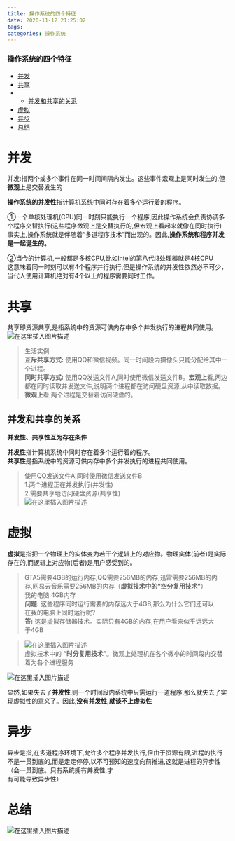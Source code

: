 ```yaml
---
title: 操作系统的四个特征
date: 2020-11-12 21:25:02
tags: 
categories: 操作系统
---
```


<!--more-->

### 操作系统的四个特征

- [并发](#_2)
- [共享](#_16)
- - [并发和共享的关系](#_26)
- [虚拟](#_36)
- [异步](#_58)
- [总结](#_63)

# 并发

并发:指两个或多个事件在同一时间间隔内发生。这些事件宏观上是同时发生的,但**微观**上是交替发生的

**操作系统的并发性**指计算机系统中同时存在着多个运行着的程序。

①一个单核处理机\(CPU\)同一时刻只能执行一个程序,因此操作系统会负责协调多个程序交替执行\(这些程序微观上是交替执行的,但宏观上看起来就像在同时执行\)  
事实上,操作系统就是伴随着“多道程序技术”而出现的。因此,**操作系统和程序并发是一起诞生的。**

②当今的计算机,一般都是多核CPU,比如lntel的第八代i3处理器就是4核CPU  
这意味着同一时刻可以有4个程序并行执行,但是操作系统的并发性依然必不可少，当代人使用计算机绝对有4个以上的程序需要同时工作。

# 共享

共享即资源共享,是指系统中的资源可供内存中多个并发执行的进程共同使用。  
![在这里插入图片描述](https://img-blog.csdnimg.cn/20201112210807712.png?x-oss-process=image/watermark,type_ZmFuZ3poZW5naGVpdGk,shadow_10,text_aHR0cHM6Ly9ibG9nLmNzZG4ubmV0L3FxXzIxMDQwNTU5,size_16,color_FFFFFF,t_70#pic_center)

> 生活实例  
> **互斥共享方式:** 使用QQ和微信视频。同一时间段内摄像头只能分配给其中一个进程。  
> **同时共享方式:** 使用QQ发送文件A,同时使用微信发送文件B。**宏观上**看,两边都在同时读取并发送文件,说明两个进程都在访问硬盘资源,从中读取数据。**微观上**看,两个进程是交替着访问硬盘的。

## 并发和共享的关系

**并发性、共享性互为存在条件**

**并发性**指计算机系统中同时存在着多个运行着的程序。  
**共享性**是指系统中的资源可供内存中多个并发执行的进程共同使用。

> 使用QQ发送文件A,同时使用微信发送文件B  
> 1.两个进程正在并发执行\(并发性\)  
> 2.需要共享地访问硬盘资源\(共享性\)  
> ![在这里插入图片描述](https://img-blog.csdnimg.cn/202011122114526.png?x-oss-process=image/watermark,type_ZmFuZ3poZW5naGVpdGk,shadow_10,text_aHR0cHM6Ly9ibG9nLmNzZG4ubmV0L3FxXzIxMDQwNTU5,size_16,color_FFFFFF,t_70#pic_center)

# 虚拟

**虚拟**是指把一个物理上的实体变为若干个逻辑上的对应物。物理实体\(前者\)是实际存在的,而逻辑上对应物\(后者\)是用户感受到的。

> GTA5需要4GB的运行内存,QQ需要256MB的内存,迅雷需要256MB的内  
> 存,网易云音乐需要256MB的内存（**虚拟技术中的“空分复用技术”**）  
> 我的电脑:4GB内存  
> **问题:** 这些程序同时运行需要的内存远大于4GB,那么为什么它们还可以  
> 在我的电脑上同时运行呢\?  
> **答:** 这是虚拟存储器技术。实际只有4GB的内存,在用户看来似乎远远大  
> 于4GB

> ![在这里插入图片描述](https://img-blog.csdnimg.cn/20201112211923695.png?x-oss-process=image/watermark,type_ZmFuZ3poZW5naGVpdGk,shadow_10,text_aHR0cHM6Ly9ibG9nLmNzZG4ubmV0L3FxXzIxMDQwNTU5,size_16,color_FFFFFF,t_70#pic_center)  
> 虚拟技术中的 **“时分复用技术”**。微观上处理机在各个微小的时间段内交替着为各个进程服务

![在这里插入图片描述](https://img-blog.csdnimg.cn/20201112211950344.png#pic_center)

显然,如果失去了**并发性**,则一个时间段内系统中只需运行一道程序,那么就失去了实现虚拟性的意义了。因此,**没有并发性,就谈不上虚拟性**

# 异步

异步是指,在多道程序环境下,允许多个程序并发执行,但由于资源有限,进程的执行不是一贯到底的,而是走走停停,以不可预知的速度向前推进,这就是进程的异步性（会一贯到底。只有系统拥有并发性,才  
有可能导致异步性）

# 总结

![在这里插入图片描述](https://img-blog.csdnimg.cn/20201112212434795.png?x-oss-process=image/watermark,type_ZmFuZ3poZW5naGVpdGk,shadow_10,text_aHR0cHM6Ly9ibG9nLmNzZG4ubmV0L3FxXzIxMDQwNTU5,size_16,color_FFFFFF,t_70#pic_center)